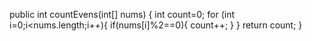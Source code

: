 public int countEvens(int[] nums) {
  int count=0;
  for (int i=0;i<nums.length;i++){
    if(nums[i]%2==0){
      count++;
    }
  }
  return count;
}
